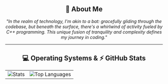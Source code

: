 <div align="center">
    <h2>🦇 About Me</h2>
    <p>
        <i>"In the realm of technology, I'm akin to a bat: gracefully gliding through the codebase, but beneath the surface, there's a whirlwind of activity fueled by C++ programming. This unique fusion of tranquility and complexity defines my journey in coding."</i>
    </p>
</div>

<hr>

<div align="center">
    <h2>💻 Operating Systems & ⚡ GitHub Stats</h2>
    <table><tr>
        <td>
            <img src="https://github-readme-stats.vercel.app/api?username=M70000&show_icons=true&hide=prs,contribs&theme=tokyonight" alt="Stats"/>
        </td>
        <td>
            <img src="https://github-readme-stats.vercel.app/api/top-langs/?username=M70000&layout=compact&theme=tokyonight" alt="Top Languages"/>
        </td>
    </tr></table>
</div>

